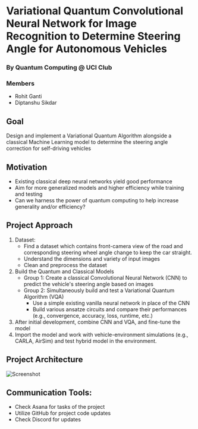 # Variational Quantum Convolutional Neural Network for Image Recognition to Determine Steering Angle for Autonomous Vehicles 
### By Quantum Computing @ UCI Club
### Members
* Rohit Ganti
* Diptanshu Sikdar

## Goal
Design and implement a Variational Quantum Algorithm alongside a classical Machine Learning model to determine the steering angle correction for self-driving vehicles

## Motivation
* Existing classical deep neural networks yield good performance
* Aim for more generalized models and higher efficiency while training and testing
* Can we harness the power of quantum computing to help increase generality and/or efficiency?

## Project Approach
1. Dataset: 
    * Find a dataset which contains front-camera view of the road and corresponding steering wheel angle change to keep the car straight.
    * Understand the dimensions and variety of input images
    * Clean and preprocess the dataset
2. Build the Quantum and Classical Models
    * Group 1: Create a classical Convolutional Neural Network (CNN) to predict the vehicle's steering angle based on images
    * Group 2: Simultaneously build and test a Variational Quantum Algorithm (VQA) 
        * Use a simple existing vanilla neural network in place of the CNN
        * Build various ansatze circuits and compare their performances (e.g., convergence, accuracy, loss, runtime, etc.) 
3. After initial development, combine CNN and VQA, and fine-tune the model
4. Import the model and work with vehicle-environment simulations (e.g., CARLA, AirSim) and test hybrid model in the environment. 

## Project Architecture
![Screenshot](VQCNN_arch.png)

## Communication Tools: 
* Check Asana for tasks of the project
* Utilize GitHub for project code updates
* Check Discord for updates
